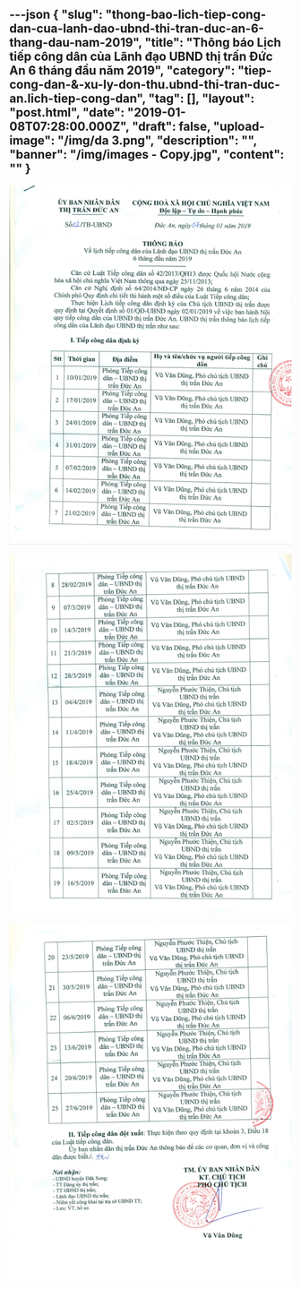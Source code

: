 ---json
{
    "slug": "thong-bao-lich-tiep-cong-dan-cua-lanh-dao-ubnd-thi-tran-duc-an-6-thang-dau-nam-2019",
    "title": "Thông báo Lịch tiếp công dân của Lãnh đạo UBND thị trấn Đức An 6 tháng đầu năm 2019",
    "category": "tiep-cong-dan-&-xu-ly-don-thu.ubnd-thi-tran-duc-an.lich-tiep-cong-dan",
    "tag": [],
    "layout": "post.html",
    "date": "2019-01-08T07:28:00.000Z",
    "draft": false,
    "upload-image": "/img/da 3.png",
    "description": "",
    "banner": "/img/images - Copy.jpg",
    "__content__": ""
}
---
<p><img alt="" src="/img/da 1.png" /></p>

<p><img alt="" src="/img/da 2.png" /></p>

<p><img alt="" src="/img/da 3.png" /></p>

<p>&nbsp;</p>
